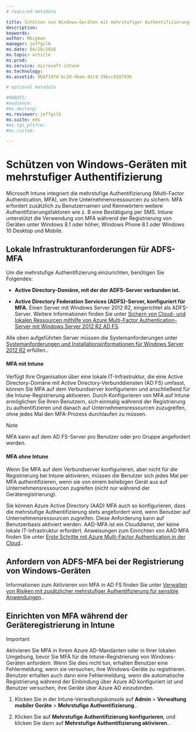 ```yaml
---
# required metadata

title: Schützen von Windows-Geräten mit mehrstufiger Authentifizierung | Microsoft Intune
description:
keywords:
author: Nbigman
manager: jeffgilb
ms.date: 04/28/2016
ms.topic: article
ms.prod:
ms.service: microsoft-intune
ms.technology:
ms.assetid: 9b4f197d-bc10-4bee-91c9-19bcc8287d36

# optional metadata

#ROBOTS:
#audience:
#ms.devlang:
ms.reviewer: jeffgilb
ms.suite: ems
#ms.tgt_pltfrm:
#ms.custom:

---
```


# Schützen von Windows-Geräten mit mehrstufiger Authentifizierung
Microsoft Intune integriert die mehrstufige Authentifizierung (Multi-Factor Authentication, MFA), um Ihre Unternehmensressourcen zu sichern. MFA erfordert zusätzlich zu Benutzernamen und Kennwörtern weitere Authentifizierungsfaktoren wie z. B eine Bestätigung per SMS. Intune unterstützt die Verwendung von MFA während der Registrierung von Geräten unter Windows 8.1 oder höher, Windows Phone 8.1 oder Windows 10 Desktop und Mobile. 

## Lokale Infrastrukturanforderungen für ADFS-MFA
Um die mehrstufige Authentifizierung einzurichten, benötigen Sie Folgendes:

-   **Active Directory-Domäne, mit der der ADFS-Server verbunden ist.**

-   **Active Directory Federation Services (ADFS)-Server, konfiguriert für MFA.** Einen Server mit Windows Server 2012 R2, eingerichtet als ADFS-Server. Weitere Informationen finden Sie unter [Sichern von Cloud- und lokalen Ressourcen mithilfe von Azure Multi-Factor Authentication-Server mit Windows Server 2012 R2 AD FS](https://azure.microsoft.com/en-us/documentation/articles/multi-factor-authentication-get-started-adfs-w2k12/).

Alle oben aufgeführten Server müssen die Systemanforderungen unter [Systemanforderungen und Installationsinformationen für Windows Server 2012 R2](http://technet.microsoft.com/library/dn303418.aspx) erfüllen..

#### MFA mit Intune
Verfügt Ihre Organisation über eine lokale IT-Infrastruktur, die eine Active Directory-Domäne mit Active Directory-Verbunddiensten (AD FS) umfasst, können Sie MFA auf dem Verbundserver konfigurieren und anschließend für die Intune-Registrierung aktivieren. Durch Konfigurieren von MFA auf Intune ermöglichen Sie Ihren Benutzern, sich einmalig während der Registrierung zu authentifizieren und danach auf Unternehmensressourcen zuzugreifen, ohne jedes Mal den MFA-Prozess durchlaufen zu müssen.

>[!NOTE]
>MFA kann auf dem AD FS-Server pro Benutzer oder pro Gruppe angefordert werden.  

#### MFA ohne Intune
Wenn Sie MFA auf dem Verbundserver konfigurieren, aber nicht für die Registrierung bei Intune aktivieren, müssen die Benutzer sich jedes Mal per MFA authentifizieren, wenn sie von einem beliebigen Gerät aus auf Unternehmensressourcen zugreifen (nicht nur während der Geräteregistrierung).

Sie können Azure Active Directory (AAD) MFA auch so konfigurieren, dass die mehrstufige Authentifizierung stets angefordert wird, wenn Benutzer auf Unternehmensressourcen zugreifen. Diese Anforderung kann auf Benutzerbasis aktiviert werden. AAD-MFA ist ein Clouddienst, der keine lokale IT-Infrastruktur erfordert. Anweisungen zum Einrichten von AAD MFA finden Sie unter [Erste Schritte mit Azure Multi-Factor Authentication in der Cloud](https://azure.microsoft.com/en-us/documentation/articles/multi-factor-authentication-get-started-cloud/)..

## Anfordern von ADFS-MFA bei der Registrierung von Windows-Geräten
Informationen zum Aktivieren von MFA in AD FS finden Sie unter [Verwalten von Risiken mit zusätzlicher mehrstufiger Authentifizierung für sensible Anwendungen](http://technet.microsoft.com/library/dn280949.aspx)..

## Einrichten von MFA während der Geräteregistrierung in Intune
>[!Important]  
>Aktivieren Sie MFA in Ihrem Azure AD-Mandanten oder in Ihrer lokalen Umgebung, bevor Sie MFA für die Intune-Registrierung von Windows-Geräten anfordern. Wenn Sie dies nicht tun, erhalten Benutzer eine Fehlermeldung, wenn sie versuchen, ihre Windows-Geräte zu registrieren. Benutzer erhalten auch dann eine Fehlermeldung, wenn die automatische Registrierung während der Einbindung über Azure AD konfiguriert ist und Benutzer versuchen, ihre Geräte über Azure AD einzubinden.

1.  Klicken Sie in der Intune-Verwaltungskonsole auf **Admin** &gt; **Verwaltung mobiler Geräte** &gt; **Mehrstufige Authentifizierung**..

2.  Klicken Sie auf **Mehrstufige Authentifizierung konfigurieren**, und klicken Sie dann auf **Mehrstufige Authentifizierung aktivieren**..



<!--HONumber=May16_HO1-->


